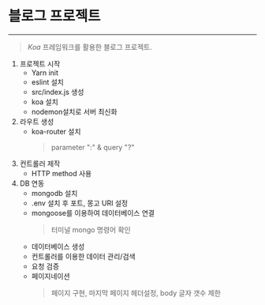 # 블로그 프로젝트

---

> _Koa_ 프레임워크를 활용한 블로그 프로젝트.

1. 프로젝트 시작
   - Yarn init
   - eslint 설치
   - src/index.js 생성
   - koa 설치
   - nodemon설치로 서버 최신화
2. 라우트 생성
   - koa-router 설치
     > parameter ":" & query "?"
3. 컨트롤러 제작
   - HTTP method 사용
4. DB 연동
   - mongodb 설치
   - .env 설치 후 포트, 몽고 URI 설정
   - mongoose를 이용하여 데이터베이스 연결
     > 터미널 mongo 명령어 확인
   - 데이터베이스 생성
   - 컨트롤러를 이용한 데이터 관리/검색
   - 요청 검증
   - 페이지네이션
     > 페이지 구현, 마지막 페이지 헤더설정, body 글자 갯수 제한
